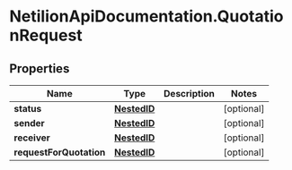 # NetilionApiDocumentation.QuotationRequest

## Properties
Name | Type | Description | Notes
------------ | ------------- | ------------- | -------------
**status** | [**NestedID**](NestedID.md) |  | [optional] 
**sender** | [**NestedID**](NestedID.md) |  | [optional] 
**receiver** | [**NestedID**](NestedID.md) |  | [optional] 
**requestForQuotation** | [**NestedID**](NestedID.md) |  | [optional] 

